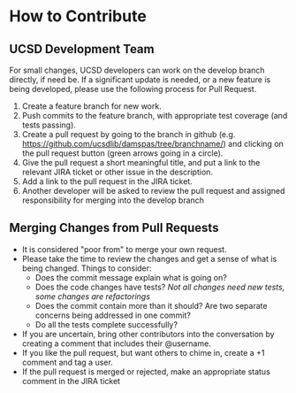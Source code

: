 # How to Contribute

## UCSD Development Team
For small changes, UCSD developers can work on the develop branch directly, if need be. If a significant update is needed, or a new feature is being developed, please use the following process for Pull Request.

1. Create a feature branch for new work.
2. Push commits to the feature branch, with appropriate test coverage (and tests passing).
3. Create a pull request by going to the branch in github (e.g. https://github.com/ucsdlib/damspas/tree/branchname/) and clicking on the pull request button (green arrows going in a circle).
4. Give the pull request a short meaningful title, and put a link to the relevant JIRA ticket or other issue in the description.
5. Add a link to the pull request in the JIRA ticket.
6. Another developer will be asked to review the pull request and assigned responsibility for merging into the develop branch

## Merging Changes from Pull Requests

* It is considered "poor from" to merge your own request.
* Please take the time to review the changes and get a sense of what is being changed. Things to consider:
  * Does the commit message explain what is going on?
  * Does the code changes have tests? _Not all changes need new tests, some changes are refactorings_
  * Does the commit contain more than it should? Are two separate concerns being addressed in one commit?
  * Do all the tests complete successfully?
* If you are uncertain, bring other contributors into the conversation by creating a comment that includes their @username.
* If you like the pull request, but want others to chime in, create a +1 comment and tag a user.
* If the pull request is merged or rejected, make an appropriate status comment in the JIRA ticket